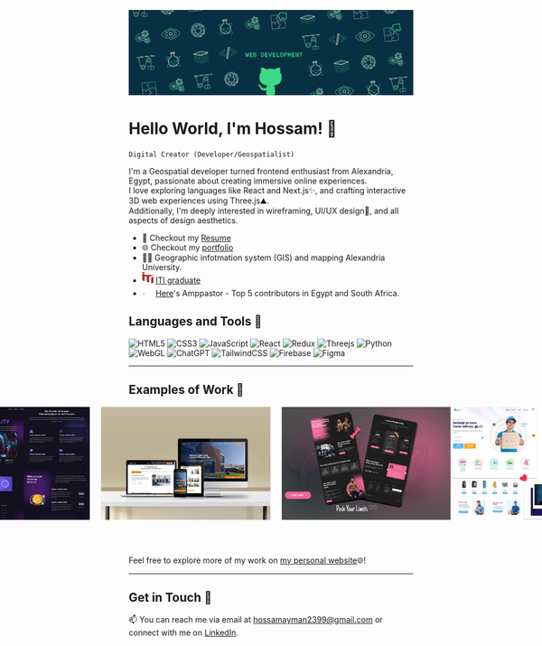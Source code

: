 [![MasterHead](https://github.com/hossam43/hossam43/blob/master/assets/banner.gif)](https://rishavchanda.io)
# Hello World, I'm Hossam! 👋
`Digital Creator (Developer/Geospatialist)`

I'm a Geospatial developer turned frontend enthusiast from Alexandria, Egypt, passionate about creating immersive online experiences.<br>I love exploring languages like React and Next.js✨, and crafting interactive 3D web experiences using Three.js⛰️.<br>Additionally, I'm deeply interested in wireframing, UI/UX design🎨, and all aspects of design aesthetics.

- 📝 Checkout my [Resume](https://drive.google.com/uc?export=download&id=1CBSXgMphhHq02Fsm0yIoubw9f337O6oC)
- 🌐 Checkout my [portfolio](https://master--hossam-ayman.netlify.app/)
- 👨‍🎓 Geographic infotmation system (GIS) and mapping Alexandria University.
- <img src="https://github.com/hossam43/hossam43/blob/master/assets/iti.svg" alt="iti logo" width="20" height="20"> [ITI graduate](https://iti.gov.eg/home)
- <img src="https://github.com/hossam43/hossam43/blob/master/assets/here.svg" alt="here logo" width="20" height="20"> [Here](https://www.here.com/)'s Amppastor - Top 5 contributors in Egypt and South Africa.

## Languages and Tools 🧰

![HTML5](https://img.shields.io/badge/html5-%23E34F26.svg?style=for-the-badge&logo=html5&logoColor=white)
![CSS3](https://img.shields.io/badge/css3-%231572B6.svg?style=for-the-badge&logo=css3&logoColor=white)
![JavaScript](https://img.shields.io/badge/javascript-%23323330.svg?style=for-the-badge&logo=javascript&logoColor=%23F7DF1E)
![React](https://img.shields.io/badge/react-%2320232a.svg?style=for-the-badge&logo=react&logoColor=%2361DAFB)
![Redux](https://img.shields.io/badge/redux-%23593d88.svg?style=for-the-badge&logo=redux&logoColor=white)
![Threejs](https://img.shields.io/badge/threejs-black?style=for-the-badge&logo=three.js&logoColor=white)
![Python](https://img.shields.io/badge/python-3670A0?style=for-the-badge&logo=python&logoColor=ffdd54)
![WebGL](https://img.shields.io/badge/WebGL-990000?logo=webgl&logoColor=white&style=for-the-badge)
![ChatGPT](https://img.shields.io/badge/chatGPT-74aa9c?style=for-the-badge&logo=openai&logoColor=white)
![TailwindCSS](https://img.shields.io/badge/tailwindcss-%2338B2AC.svg?style=for-the-badge&logo=tailwind-css&logoColor=white)
![Firebase](https://img.shields.io/badge/firebase-%23039BE5.svg?style=for-the-badge&logo=firebase)
![Figma](https://img.shields.io/badge/figma-%23F24E1E.svg?style=for-the-badge&logo=figma&logoColor=white)
___


## Examples of Work 🎨

<div style="display:flex; justify-content: center; margin-bottom: 32px;">
    <img src="https://github.com/hossam43/hossam43/blob/master/assets/website-ui-2.webp" alt="work example1" width="300" height="200" style="margin-right: 20px;">
    <img src="https://github.com/hossam43/hossam43/blob/master/assets/website-mock-4.jpg" alt="work example2" width="300" height="200" style="margin-right: 20px;">
    <img src="https://raw.githubusercontent.com/hossam43/hossam43/master/assets/website-ui-7.webp" alt="work example3" width="300" height="200">
    <img src="https://raw.githubusercontent.com/hossam43/hossam43/master/assets/website-ui-6.webp" alt="work example4" width="300" height="200">
</div>

<br>

Feel free to explore more of my work on [my personal website](https://master--hossam-ayman.netlify.app/)🌐!
___


## Get in Touch 📧

📫 You can reach me via email at [hossamayman2399@gmail.com](mailto:hossamayman2399@gmail.com) or connect with me on [LinkedIn](https://www.linkedin.com/in/hossam-ayman-/).
